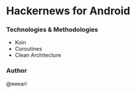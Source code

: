 # Hackernews for Android

### Technologies & Methodologies

- Koin
- Coroutines
- Clean Architecture

### Author
@eeearl
